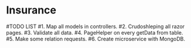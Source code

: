 # Insurance
#TODO LIST
#1. Map all models in controllers.
#2. Crudoshleping all razor pages.
#3. Validate all data.
#4. PageHelper on every getData from table.
#5. Make some relation requests.
#6. Create microservice with MongoDB.
